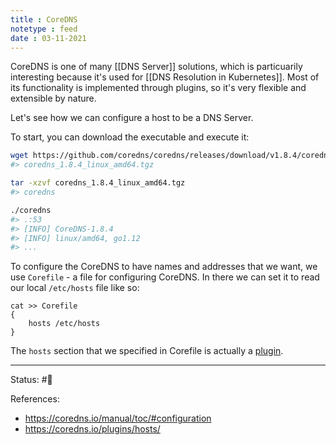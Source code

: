 ```yaml
---
title : CoreDNS
notetype : feed
date : 03-11-2021
---
```


CoreDNS is one of many [[DNS Server]] solutions, which is particuarily interesting because it's used for [[DNS Resolution in Kubernetes]]. Most of its functionality is implemented through plugins, so it's very flexible and extensible by nature.

Let's see how we can configure a host to be a DNS Server.

To start, you can download the executable and execute it:

```bash
wget https://github.com/coredns/coredns/releases/download/v1.8.4/coredns_1.8.4_linux_amd64.tgz 
#> coredns_1.8.4_linux_amd64.tgz 

tar -xzvf coredns_1.8.4_linux_amd64.tgz 
#> coredns 

./coredns 
#> .:53 
#> [INFO] CoreDNS-1.8.4 
#> [INFO] linux/amd64, go1.12 
#> ...
```

To configure the CoreDNS to have names and addresses that we want, we use `Corefile` - a file for configuring CoreDNS. In there we can set it to read our local `/etc/hosts` file like so:

```Corefile
cat >> Corefile 
{ 
	hosts /etc/hosts 
}
```

The `hosts` section that we specified in Corefile is actually a [plugin](https://coredns.io/plugins/hosts/).

-----

Status: #🌱 

References:
- https://coredns.io/manual/toc/#configuration
- https://coredns.io/plugins/hosts/
